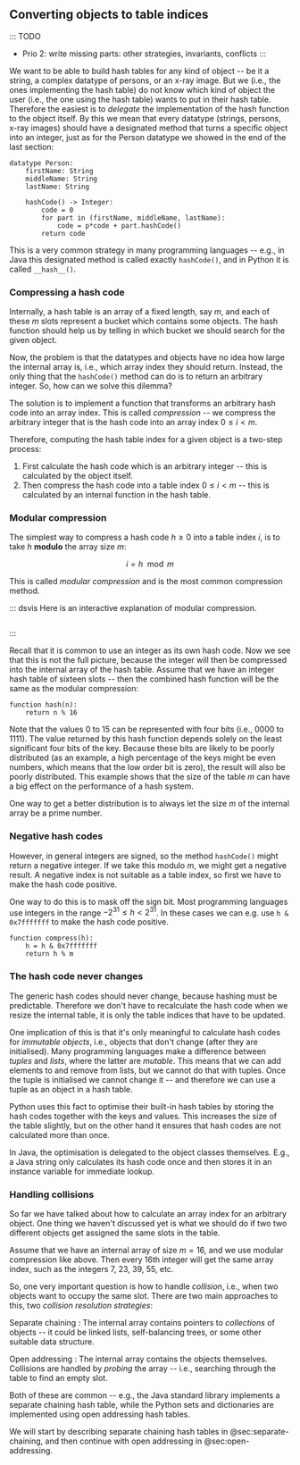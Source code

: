 
## Converting objects to table indices

::: TODO
- Prio 2: write missing parts: other strategies, invariants, conflicts
:::

We want to be able to build hash tables for any kind of object -- be it a string, a complex datatype of persons, or an x-ray image.
But we (i.e., the ones implementing the hash table) do not know which kind of object the user (i.e., the one using the hash table) wants to put in their hash table.
Therefore the easiest is to *delegate* the implementation of the hash function to the object itself.
By this we mean that every datatype (strings, persons, x-ray images) should have a designated method that turns a specific object into an integer, just as for the Person datatype we showed in the end of the last section:

    datatype Person:
        firstName: String
        middleName: String
        lastName: String

        hashCode() -> Integer:
            code = 0
            for part in (firstName, middleName, lastName):
                code = p*code + part.hashCode()
            return code

This is a very common strategy in many programming languages -- e.g., in Java this designated method is called exactly `hashCode()`, and in Python it is called `__hash__()`.


### Compressing a hash code

Internally, a hash table is an array of a fixed length, say $m$, and each of these $m$ slots represent a bucket which contains some objects.
The hash function should help us by telling in which bucket we should search for the given object.

Now, the problem is that the datatypes and objects have no idea how large the internal array is, i.e., which array index they should return.
Instead, the only thing that the `hashCode()` method can do is to return an arbitrary integer.
So, how can we solve this dilemma?

The solution is to implement a function that transforms an arbitrary hash code into an array index.
This is called *compression* -- we compress the arbitrary integer that is the hash code into an array index $0\leq i<m$.

Therefore, computing the hash table index for a given object is a two-step process:

1. First calculate the hash code which is an arbitrary integer -- this is calculated by the object itself.
2. Then compress the hash code into a table index $0\leq i<m$ -- this is calculated by an internal function in the hash table.


### Modular compression

The simplest way to compress a hash code $h\geq 0$ into a table index $i$, is to take $h$ **modulo** the array size $m$:

$$
i = h \mod m
$$

This is called *modular compression* and is the most common compression method.

::: dsvis
Here is an interactive explanation of modular compression.

``` {.jsav-animation src="Hashing/hashFuncExCON1.js"}
```
:::

Recall that it is common to use an integer as its own hash code.
Now we see that this is not the full picture, because the integer will then be compressed into the internal array of the hash table.
Assume that we have an integer hash table of sixteen slots -- then the combined hash function will be the same as the modular compression:

    function hash(n):
        return n % 16

Note that the values 0 to 15 can be represented with four bits (i.e.,
0000 to 1111). The value returned by this hash function depends solely
on the least significant four bits of the key. Because these bits are
likely to be poorly distributed (as an example, a high percentage of the
keys might be even numbers, which means that the low order bit is zero),
the result will also be poorly distributed. This example shows that the
size of the table $m$ can have a big effect on the performance of a hash system.

One way to get a better distribution is to always let the size $m$ of the internal array be a prime number.


### Negative hash codes

However, in general integers are signed, so the method
`hashCode()` might return a negative integer. If we take this modulo
$m$, we might get a negative result. A negative index is not suitable as
a table index, so first we have to make the hash code positive.

One way to do this is to mask off the sign bit.
Most programming languages use integers in the range $-2^{31}\leq h<2^{31}$.
In these cases we can e.g. use `h & 0x7fffffff` to make the hash code positive.

    function compress(h):
        h = h & 0x7fffffff
        return h % m


### The hash code never changes

The generic hash codes should never change, because hashing must be
predictable. Therefore we don't have to recalculate the hash code when
we resize the internal table, it is only the table indices that have to
be updated.

One implication of this is that it's only meaningful to calculate hash
codes for *immutable objects*, i.e., objects that don't change (after
they are initialised).
Many programming languages make a difference between *tuples* and *lists*, where the latter are *mutable*.
This means that we can add elements to and remove from lists, but we cannot do that with tuples.
Once the tuple is initialised we cannot change it -- and therefore we can use a tuple as an object in a hash table.

Python uses this fact to optimise their built-in hash tables by storing
the hash codes together with the keys and values. This increases the
size of the table slightly, but on the other hand it ensures that hash
codes are not calculated more than once.

In Java, the optimisation is delegated to the object classes themselves.
E.g., a Java string only calculates its hash code once and then stores
it in an instance variable for immediate lookup.

<!--
### Invariants
-->


### Handling collisions

So far we have talked about how to calculate an array index for an arbitrary object.
One thing we haven't discussed yet is what we should do if two two different objects get assigned the same slots in the table.

Assume that we have an internal array of size $m=16$, and we use modular compression like above.
Then every 16th integer will get the same array index, such as the integers 7, 23, 39, 55, etc.

So, one very important question is how to handle *collision*, i.e., when two objects want to occupy the same slot.
There are two main approaches to this, two *collision resolution strategies*:

Separate chaining
: The internal array contains pointers to *collections* of objects -- it could be linked lists, self-balancing trees, or some other suitable data structure.

Open addressing
: The internal array contains the objects themselves. Collisions are handled by *probing* the array -- i.e., searching through the table to find an empty slot.

Both of these are common -- e.g., the Java standard library implements a separate chaining hash table, while the Python sets and dictionaries are implemented using open addressing hash tables.

We will start by describing separate chaining hash tables in @sec:separate-chaining, and then continue with open addressing in @sec:open-addressing.
